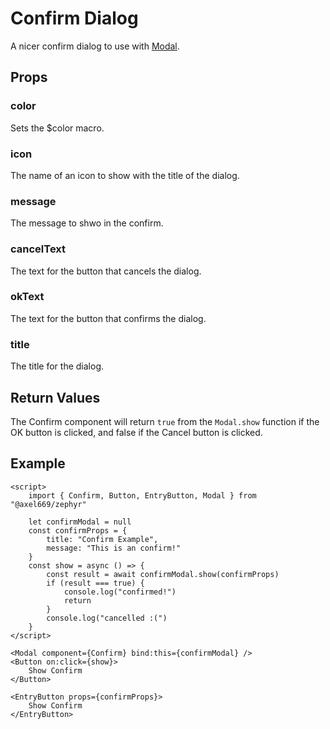 # Confirm Dialog
A nicer confirm dialog to use with [Modal](../layout/dialog.md).

## Props

### color
Sets the $color macro.

### icon
The name of an icon to show with the title of the dialog.

### message
The message to shwo in the confirm.

### cancelText
The text for the button that cancels the dialog.

### okText
The text for the button that confirms the dialog.

### title
The title for the dialog.

## Return Values
The Confirm component will return `true` from the `Modal.show` function if the
OK button is clicked, and false if the Cancel button is clicked.

## Example
```svelte
<script>
    import { Confirm, Button, EntryButton, Modal } from "@axel669/zephyr"

    let confirmModal = null
    const confirmProps = {
        title: "Confirm Example",
        message: "This is an confirm!"
    }
    const show = async () => {
        const result = await confirmModal.show(confirmProps)
        if (result === true) {
            console.log("confirmed!")
            return
        }
        console.log("cancelled :(")
    }
</script>

<Modal component={Confirm} bind:this={confirmModal} />
<Button on:click={show}>
    Show Confirm
</Button>

<EntryButton props={confirmProps}>
    Show Confirm
</EntryButton>
```

